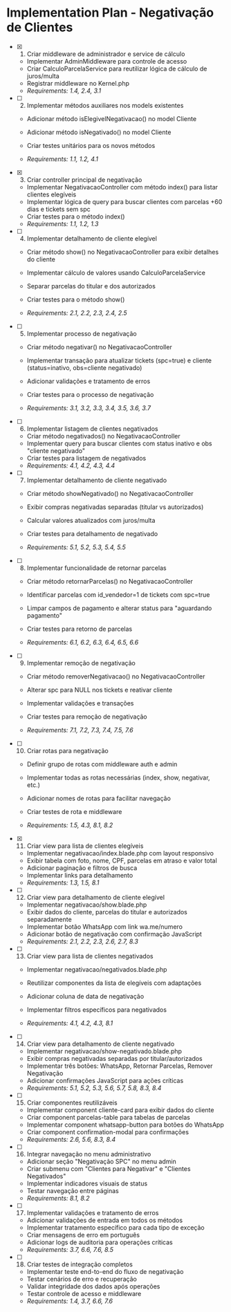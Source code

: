 # Implementation Plan - Negativação de Clientes

- [x] 1. Criar middleware de administrador e service de cálculo


  - Implementar AdminMiddleware para controle de acesso
  - Criar CalculoParcelaService para reutilizar lógica de cálculo de juros/multa
  - Registrar middleware no Kernel.php
  - _Requirements: 1.4, 2.4, 3.1_



- [ ] 2. Implementar métodos auxiliares nos models existentes
  - Adicionar método isElegivelNegativacao() no model Cliente
  - Adicionar método isNegativado() no model Cliente


  - Criar testes unitários para os novos métodos
  - _Requirements: 1.1, 1.2, 4.1_

- [x] 3. Criar controller principal de negativação


  - Implementar NegativacaoController com método index() para listar clientes elegíveis
  - Implementar lógica de query para buscar clientes com parcelas +60 dias e tickets sem spc
  - Criar testes para o método index()
  - _Requirements: 1.1, 1.2, 1.3_



- [ ] 4. Implementar detalhamento de cliente elegível
  - Criar método show() no NegativacaoController para exibir detalhes do cliente
  - Implementar cálculo de valores usando CalculoParcelaService
  - Separar parcelas do titular e dos autorizados
  - Criar testes para o método show()


  - _Requirements: 2.1, 2.2, 2.3, 2.4, 2.5_

- [ ] 5. Implementar processo de negativação
  - Criar método negativar() no NegativacaoController


  - Implementar transação para atualizar tickets (spc=true) e cliente (status=inativo, obs=cliente negativado)
  - Adicionar validações e tratamento de erros
  - Criar testes para o processo de negativação
  - _Requirements: 3.1, 3.2, 3.3, 3.4, 3.5, 3.6, 3.7_



- [ ] 6. Implementar listagem de clientes negativados
  - Criar método negativados() no NegativacaoController
  - Implementar query para buscar clientes com status inativo e obs "cliente negativado"
  - Criar testes para listagem de negativados
  - _Requirements: 4.1, 4.2, 4.3, 4.4_



- [ ] 7. Implementar detalhamento de cliente negativado
  - Criar método showNegativado() no NegativacaoController
  - Exibir compras negativadas separadas (titular vs autorizados)
  - Calcular valores atualizados com juros/multa


  - Criar testes para detalhamento de negativado
  - _Requirements: 5.1, 5.2, 5.3, 5.4, 5.5_

- [ ] 8. Implementar funcionalidade de retornar parcelas
  - Criar método retornarParcelas() no NegativacaoController


  - Identificar parcelas com id_vendedor=1 de tickets com spc=true
  - Limpar campos de pagamento e alterar status para "aguardando pagamento"
  - Criar testes para retorno de parcelas
  - _Requirements: 6.1, 6.2, 6.3, 6.4, 6.5, 6.6_



- [ ] 9. Implementar remoção de negativação
  - Criar método removerNegativacao() no NegativacaoController
  - Alterar spc para NULL nos tickets e reativar cliente
  - Implementar validações e transações
  - Criar testes para remoção de negativação


  - _Requirements: 7.1, 7.2, 7.3, 7.4, 7.5, 7.6_

- [ ] 10. Criar rotas para negativação
  - Definir grupo de rotas com middleware auth e admin
  - Implementar todas as rotas necessárias (index, show, negativar, etc.)


  - Adicionar nomes de rotas para facilitar navegação
  - Criar testes de rota e middleware
  - _Requirements: 1.5, 4.3, 8.1, 8.2_

- [x] 11. Criar view para lista de clientes elegíveis

  - Implementar negativacao/index.blade.php com layout responsivo
  - Exibir tabela com foto, nome, CPF, parcelas em atraso e valor total
  - Adicionar paginação e filtros de busca
  - Implementar links para detalhamento
  - _Requirements: 1.3, 1.5, 8.1_


- [ ] 12. Criar view para detalhamento de cliente elegível
  - Implementar negativacao/show.blade.php
  - Exibir dados do cliente, parcelas do titular e autorizados separadamente
  - Implementar botão WhatsApp com link wa.me/numero
  - Adicionar botão de negativação com confirmação JavaScript
  - _Requirements: 2.1, 2.2, 2.3, 2.6, 2.7, 8.3_


- [ ] 13. Criar view para lista de clientes negativados
  - Implementar negativacao/negativados.blade.php
  - Reutilizar componentes da lista de elegíveis com adaptações
  - Adicionar coluna de data de negativação
  - Implementar filtros específicos para negativados


  - _Requirements: 4.1, 4.2, 4.3, 8.1_

- [ ] 14. Criar view para detalhamento de cliente negativado
  - Implementar negativacao/show-negativado.blade.php
  - Exibir compras negativadas separadas por titular/autorizados
  - Implementar três botões: WhatsApp, Retornar Parcelas, Remover Negativação
  - Adicionar confirmações JavaScript para ações críticas
  - _Requirements: 5.1, 5.2, 5.3, 5.6, 5.7, 5.8, 8.3, 8.4_

- [ ] 15. Criar componentes reutilizáveis
  - Implementar component cliente-card para exibir dados do cliente
  - Criar component parcelas-table para tabelas de parcelas
  - Implementar component whatsapp-button para botões do WhatsApp
  - Criar component confirmation-modal para confirmações
  - _Requirements: 2.6, 5.6, 8.3, 8.4_

- [ ] 16. Integrar navegação no menu administrativo
  - Adicionar seção "Negativação SPC" no menu admin
  - Criar submenu com "Clientes para Negativar" e "Clientes Negativados"
  - Implementar indicadores visuais de status
  - Testar navegação entre páginas
  - _Requirements: 8.1, 8.2_

- [ ] 17. Implementar validações e tratamento de erros
  - Adicionar validações de entrada em todos os métodos
  - Implementar tratamento específico para cada tipo de exceção
  - Criar mensagens de erro em português
  - Adicionar logs de auditoria para operações críticas
  - _Requirements: 3.7, 6.6, 7.6, 8.5_

- [ ] 18. Criar testes de integração completos
  - Implementar teste end-to-end do fluxo de negativação
  - Testar cenários de erro e recuperação
  - Validar integridade dos dados após operações
  - Testar controle de acesso e middleware
  - _Requirements: 1.4, 3.7, 6.6, 7.6_